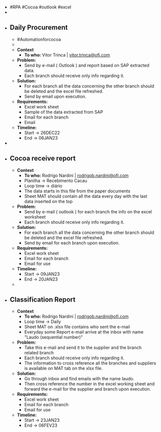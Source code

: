 - #RPA #Cocoa #outlook #excel
-
- ## Daily Procurement
	- #Automationforcocoa
	-
	- **Context**
		- **To who:** Vitor Trinca | vitor.trinca@ofi.com
	- **Problem:**
		- Send by e-mail ( Outlook ) and report based on SAP extracted data.
		- Each branch should receive only info regarding it.
	- **Solution:**
		- For each branch all the data concerning the other branch should be deleted and the excel file refreshed.
		- Send by email upon execution.
	- **Requirements:**
		- Excel work sheet
		- Sample of the data extracted from SAP
		- Email for each branch
		- Email
	- **Timeline:**
		- Start -> 26DEC22
		- End -> 06JAN23
-
- ## Cocoa receive report
	- **Context**
		- **To who:** Rodrigo Nardini | rodrigob.nardini@ofi.com
		- Planilha -> Recebimento Cacau
		- Loop time -> diário
		- The data starts in this file from the paper documents
		- Sheet MAT should contain all the data every day with the last data inserted on the top
	- **Problem:**
		- Send by e-mail ( outlook ) for each branch the info on the excel worksheet
		- Each branch should receive only info regarding it.
	- **Solution:**
		- For each branch all the data concerning the other branch should be deleted and the excel file refreshed.
		- Send by email for each branch upon execution.
	- **Requirements:**
		- Excel work sheet
		- Email for each branch
		- Email for use
	- **Timeline:**
		- Start -> 09JAN23
		- End -> 20JAN23
	-
- ## Classification Report
	- **Context**
		- **To who:** Rodrigo Nardini | rodrigob.nardini@ofi.com
		- Loop time -> Daily
		- Sheet MAT on .xlsx file contains who sent the e-mail
		- Everyday some Report e-mail arrive at the inbox with name "Laudo (sequential number)"
	- **Problem:**
		- Take this e-mail and send it to the supplier and the branch related branch
		- Each branch should receive only info regarding it.
		- The information to cross reference all the branches and suppliers is available on MAT tab on the xlsx file.
	- **Solution:**
		- Go through inbox and find emails with the name laudo.
		- Then cross reference the number in the excel working sheet and forward the e-mail for the supplier and branch upon execution.
	- **Requirements:**
		- Excel work sheet
		- Email for each branch
		- Email for use
	- **Timeline:**
		- Start -> 23JAN23
		- End -> 06FEV23